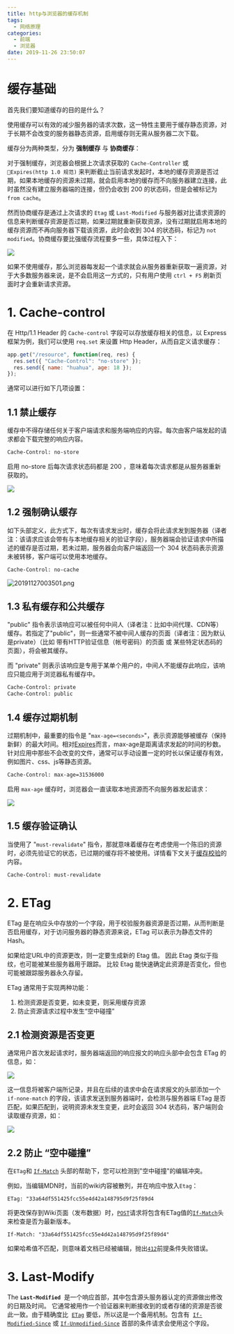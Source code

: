 ```yaml
---
title: http与浏览器的缓存机制
tags:
  - 网络原理
categories:
  - 前端
  - 浏览器
date: 2019-11-26 23:50:07
---
```


# 缓存基础

首先我们要知道缓存的目的是什么？

使用缓存可以有效的减少服务器的请求次数，这一特性主要用于缓存静态资源，对于长期不会改变的服务器静态资源，启用缓存则无需从服务器二次下载。

缓存分为两种类型，分为 **强制缓存** 与 **协商缓存**：

对于强制缓存，浏览器会根据上次请求获取的 `Cache-Controller` 或 `Expires(http 1.0 规范)` 来判断截止当前请求发起时，本地的缓存资源是否过期，如果本地缓存的资源未过期，就会启用本地的缓存而不向服务器建立连接，此时虽然没有建立服务器端的连接，但仍会收到 200 的状态码，但是会被标记为 `from cache`。

然而协商缓存是通过上次请求的 `Etag` 或 `Last-Modified` 与服务器对比请求资源的信息来判断缓存资源是否过期，如果过期就重新获取资源，没有过期就启用本地的缓存资源而不再向服务器下载该资源，此时会收到 304 的状态码，标记为 `not modified`。协商缓存要比强缓存流程要多一些，具体过程入下：

![](https://i.loli.net/2021/07/20/e1cLN3xQdi6aDh4.png)

如果不使用缓存，那么浏览器每发起一个请求就会从服务器重新获取一遍资源，对于大多数服务器来说，是不会启用这一方式的，只有用户使用 `ctrl + F5` 刷新页面时才会重新请求资源。


# 1. Cache-control

在 Http/1.1 Header 的 `Cache-control` 字段可以存放缓存相关的信息，以 Express 框架为例，我们可以使用 `req.set` 来设置 Http Header，从而自定义请求缓存：

```js
app.get("/resource", function(req, res) {
  res.set({ "Cache-Control": "no-store" });
  res.send({ name: "huahua", age: 18 });
});
```

通常可以进行如下几项设置：

## 1.1 禁止缓存

缓存中不得存储任何关于客户端请求和服务端响应的内容。每次由客户端发起的请求都会下载完整的响应内容。

```html
Cache-Control: no-store
```

启用 no-store 后每次请求状态码都是 200 ，意味着每次请求都是从服务器重新获取的。

![](https://i.loli.net/2019/11/27/t8GiJYRX9anbdrC.png)

## 1.2 强制确认缓存

如下头部定义，此方式下，每次有请求发出时，缓存会将此请求发到服务器（译者注：该请求应该会带有与本地缓存相关的验证字段），服务器端会验证请求中所描述的缓存是否过期，若未过期，服务器会向客户端返回一个 304 状态码表示资源未被转移，客户端可以使用本地缓存。

```html
Cache-Control: no-cache
```

![20191127003501.png](https://i.loli.net/2019/11/27/jicZeKFHkGhCYaJ.png)

## 1.3 私有缓存和公共缓存

"public" 指令表示该响应可以被任何中间人（译者注：比如中间代理、CDN等）缓存。若指定了"public"，则一些通常不被中间人缓存的页面（译者注：因为默认是private）（比如 带有HTTP验证信息（帐号密码）的页面 或 某些特定状态码的页面），将会被其缓存。

而 "private" 则表示该响应是专用于某单个用户的，中间人不能缓存此响应，该响应只能应用于浏览器私有缓存中。

```html
Cache-Control: private
Cache-Control: public
```

## 1.4 缓存过期机制

过期机制中，最重要的指令是 "`max-age=<seconds>`"，表示资源能够被缓存（保持新鲜）的最大时间。相对[Expires](https://developer.mozilla.org/zh-CN/docs/Web/HTTP/Headers/Expires)而言，max\-age是距离请求发起的时间的秒数。针对应用中那些不会改变的文件，通常可以手动设置一定的时长以保证缓存有效，例如图片、css、js等静态资源。

```html
Cache-Control: max-age=31536000
```

启用 `max-age` 缓存时，浏览器会一直读取本地资源而不向服务器发起请求：

![](https://i.loli.net/2019/11/27/VjtNYor2aZ7GwDn.png)

## 1.5 缓存验证确认

当使用了 "`must-revalidate`" 指令，那就意味着缓存在考虑使用一个陈旧的资源时，必须先验证它的状态，已过期的缓存将不被使用。详情看下文关于[缓存校验](https://developer.mozilla.org/zh-CN/docs/Web/HTTP/Caching_FAQ#Cache_validation)的内容。

```html
Cache-Control: must-revalidate
```

# 2. ETag

ETag 是在响应头中存放的一个字段，用于校验服务器资源是否过期，从而判断是否启用缓存，对于访问服务器的静态资源来说，ETag 可以表示为静态文件的 Hash。

如果给定URL中的资源更改，则一定要生成新的 Etag 值。 因此 Etag 类似于指纹，也可能被某些服务器用于跟踪。 比较 Etag 能快速确定此资源是否变化，但也可能被跟踪服务器永久存留。

ETag 通常用于实现两种功能：

1. 检测资源是否变更，如未变更，则采用缓存资源
2. 防止资源请求过程中发生“空中碰撞”

## 2.1 检测资源是否变更

通常用户首次发起请求时，服务器端返回的响应报文的响应头部中会包含 ETag 的信息，如：

![](https://i.loli.net/2021/06/21/ScHltx59j6kAXyn.png)

这一信息将被客户端所记录，并且在后续的请求中会在请求报文的头部添加一个 `if-none-match` 的字段，该请求发送到服务器端时，会检测与服务器端 ETag 是否匹配，如果匹配到，说明资源未发生变更，此时会返回 304 状态码，客户端则会读取缓存资源，如：

![](https://i.loli.net/2021/06/21/4YDweO9yNboTFQ3.png)

## 2.2 防止 “空中碰撞”

在`ETag`和 [`If-Match`](https://developer.mozilla.org/zh-CN/docs/Web/HTTP/Headers/If-Match) 头部的帮助下，您可以检测到"空中碰撞"的编辑冲突。

例如，当编辑MDN时，当前的wiki内容被散列，并在响应中放入`Etag`：

```
ETag: "33a64df551425fcc55e4d42a148795d9f25f89d4
```

将更改保存到Wiki页面（发布数据）时，[`POST`](https://developer.mozilla.org/zh-CN/docs/Web/HTTP/Methods/POST)请求将包含有ETag值的[`If-Match`](https://developer.mozilla.org/zh-CN/docs/Web/HTTP/Headers/If-Match)头来检查是否为最新版本。

```
If-Match: "33a64df551425fcc55e4d42a148795d9f25f89d4"
```

如果哈希值不匹配，则意味着文档已经被编辑，抛出[`412`](https://developer.mozilla.org/zh-CN/docs/Web/HTTP/Status/412)前提条件失败错误。

# 3. Last-Modify

The **`Last-Modified`**  是一个响应首部，其中包含源头服务器认定的资源做出修改的日期及时间。 它通常被用作一个验证器来判断接收到的或者存储的资源是否彼此一致。由于精确度比  [`ETag`](https://developer.mozilla.org/zh-CN/docs/Web/HTTP/Headers/ETag) 要低，所以这是一个备用机制。包含有  [`If-Modified-Since`](https://developer.mozilla.org/zh-CN/docs/Web/HTTP/Headers/If-Modified-Since) 或 [`If-Unmodified-Since`](https://developer.mozilla.org/zh-CN/docs/Web/HTTP/Headers/If-Unmodified-Since) 首部的条件请求会使用这个字段。

